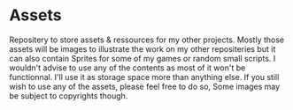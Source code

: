 # Assets
Repositery to store assets &amp; ressources for my other projects. Mostly those assets will be images to illustrate the work on my other repositeries but it can also contain Sprites for some of my games or random small scripts. I wouldn't advise to use any of the contents as most of it won't be functionnal. I'll use it as storage space more than anything else. If you still wish to use any of the assets, please feel free to do so, Some images may be subject to copyrights though.
